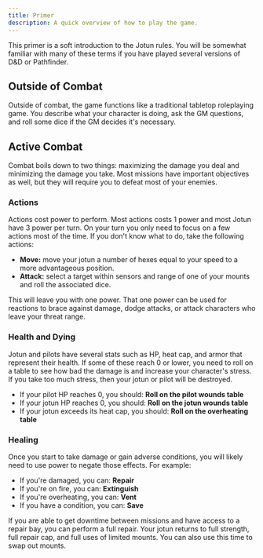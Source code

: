 ```yaml
---
title: Primer
description: A quick overview of how to play the game.
---
```


This primer is a soft introduction to the Jotun rules. You will be somewhat familiar with many of these terms if you have played several versions of D&D or Pathfinder.

## Outside of Combat

Outside of combat, the game functions like a traditional tabletop roleplaying game. You describe what your character is doing, ask the GM questions, and roll some dice if the GM decides it's necessary.

## Active Combat

Combat boils down to two things: maximizing the damage you deal and minimizing the damage you take. Most missions have important objectives as well, but they will require you to defeat most of your enemies.

### Actions

Actions cost power to perform. Most actions costs 1 power and most Jotun have 3 power per turn. On your turn you only need to focus on a few actions most of the time. If you don't know what to do, take the following actions:

- **Move:** move your jotun a number of hexes equal to your speed to a more advantageous position.
- **Attack:** select a target within sensors and range of one of your mounts and roll the associated dice.

This will leave you with one power. That one power can be used for reactions to brace against damage, dodge attacks, or attack characters who leave your threat range.

### Health and Dying

Jotun and pilots have several stats such as HP, heat cap, and armor that represent their health. If some of these reach 0 or lower, you need to roll on a table to see how bad the damage is and increase your character's stress. If you take too much stress, then your jotun or pilot will be destroyed.

- If your pilot HP reaches 0, you should: **Roll on the pilot wounds table**
- If your jotun HP reaches 0, you should: **Roll on the jotun wounds table**
- If your jotun exceeds its heat cap, you should: **Roll on the overheating table**

### Healing

Once you start to take damage or gain adverse conditions, you will likely need to use power to negate those effects. For example:

- If you're damaged, you can: **Repair**
- If you're on fire, you can: **Extinguish**
- If you're overheating, you can: **Vent**
- If you have a condition, you can: **Save**

If you are able to get downtime between missions and have access to a repair bay, you can perform a full repair. Your jotun returns to full strength, full repair cap, and full uses of limited mounts. You can also use this time to swap out mounts.
